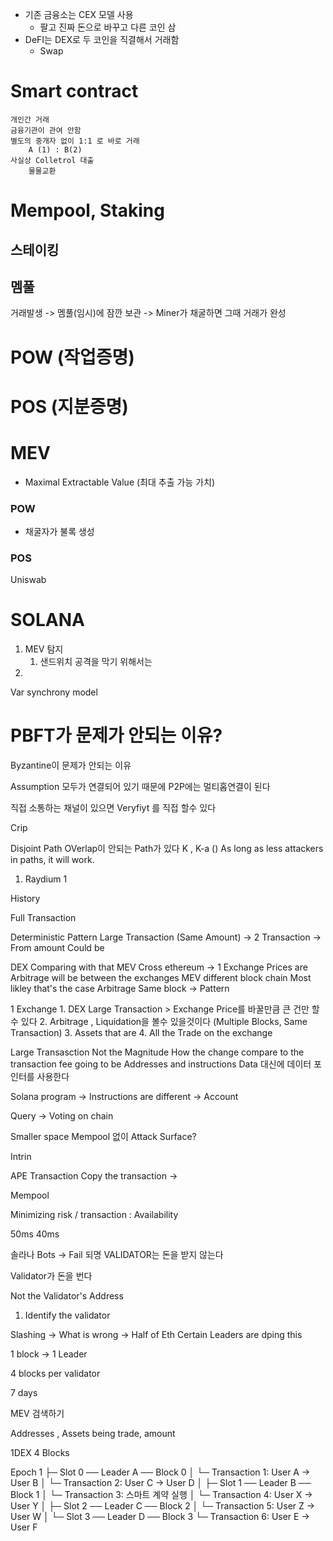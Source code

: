 - 기존 금융소는 CEX 모델 사용
	- 팔고 진짜 돈으로 바꾸고 다른 코인 삼
- DeFI는 DEX로 두 코인을 직결해서 거래함
	- Swap

# Smart contract
	개인간 거래
	금융기관이 관여 안함
	별도의 중개자 없이 1:1 로 바로 거래
		A (1) : B(2)
	사실상 Colletrol 대출
		물물교환
	
	

# Mempool, Staking
## 스테이킹
## 멤풀
거래발생 -> 멤풀(임시)에 잠깐 보관 -> Miner가 채굴하면 그때 거래가 완성

# POW (작업증명)

# POS (지분증명)
# MEV
- Maximal Extractable Value (최대 추출 가능 가치)
### POW
- 채굴자가 불록 생성
### POS


Uniswab


# SOLANA
1. MEV 탐지
	1. 샌드위치 공격을 막기 위해서는 
2. 


Var synchrony model 


# PBFT가 문제가 안되는 이유?
Byzantine이 문제가 안되는 이유

Assumption
모두가 연결되어 있기 때문에
P2P에는 멀티홉연결이 된다

직접 소통하는 채널이 있으면 Veryfiyt 를 직접 할수 있다

Crip 

Disjoint Path
OVerlap이 안되는 Path가 있다
K , K-a ()
As long as less attackers in paths, it will work.



1. Raydium 1



History

Full Transaction


Deterministic
	Pattern
		Large Transaction (Same Amount)	-> 2 Transaction -> From amount 
		Could be 

DEX
	Comparing with that
	MEV Cross ethereum -> 1 Exchange
		Prices are Arbitrage will be between the exchanges
	MEV different block chain
	Most likley that's the case
	Arbitrage
	Same block -> 
	Pattern

1 Exchange
	1. DEX Large Transaction > Exchange Price를 바꿀만큼 큰 건만 할수 있다
	2. Arbitrage , Liquidation을 볼수 있을것이다 (Multiple Blocks, Same Transaction)
	3. Assets that are
	4. All the Trade on the exchange

Large Transasction
	Not the Magnitude
	How the change compare to the transaction fee going to be 
		Addresses and instructions
	Data 대신에 데이터 포인터를 사용한다

Solana program -> Instructions are different -> Account

Query -> Voting on chain 

Smaller space
	Mempool 없이
	Attack Surface? 

Intrin

APE Transaction
	Copy the transaction -> 

Mempool

Minimizing risk / transaction : Availability 


50ms 40ms

솔라나
	Bots -> Fail 되명 VALIDATOR는 돈을 받지 않는다

Validator가 돈을 번다


Not the Validator's Address 
1. Identify the validator

Slashing -> What is wrong -> Half of Eth
Certain Leaders are dping this

1 block -> 1 Leader

4 blocks per validator

7 days

MEV 검색하기


Addresses , Assets being trade, amount 

1DEX
4 Blocks


Epoch 1
 ├─ Slot 0 ── Leader A ── Block 0
 │                └─ Transaction 1: User A → User B
 │                └─ Transaction 2: User C → User D
 │
 ├─ Slot 1 ── Leader B ── Block 1
 │                └─ Transaction 3: 스마트 계약 실행
 │                └─ Transaction 4: User X → User Y
 │
 ├─ Slot 2 ── Leader C ── Block 2
 │                └─ Transaction 5: User Z → User W
 │
 └─ Slot 3 ── Leader D ── Block 3
                  └─ Transaction 6: User E → User F